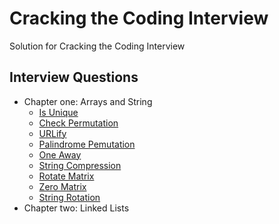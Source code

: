 # Cracking the Coding Interview
Solution for Cracking the Coding Interview 

## Interview Questions
- Chapter one: Arrays and String
    - [Is Unique](https://github.com/cd155/Cracking_Coding_Interview/blob/master/01_ArraysAndStrings/Questions/IsUnique.py)
    - [Check Permutation](https://github.com/cd155/Cracking_Coding_Interview/blob/master/01_ArraysAndStrings/Questions/CheckPermutation.py)
    - [URLify](https://github.com/cd155/Cracking_Coding_Interview/blob/master/01_ArraysAndStrings/Questions/URLify.py)
    - [Palindrome Pemutation](https://github.com/cd155/Cracking_Coding_Interview/blob/master/01_ArraysAndStrings/Questions/PalindromePermutation.py)
    - [One Away](https://github.com/cd155/Cracking_Coding_Interview/blob/master/01_ArraysAndStrings/Questions/OneAway.py)
    - [String Compression](https://github.com/cd155/Cracking_Coding_Interview/blob/master/01_ArraysAndStrings/Questions/StringCompression.py)
    - [Rotate Matrix](https://github.com/cd155/Cracking_Coding_Interview/blob/master/01_ArraysAndStrings/Questions/RotateMatrix.py)
    - [Zero Matrix](https://github.com/cd155/Cracking_Coding_Interview/blob/master/01_ArraysAndStrings/Questions/ZeroMatrix.py)
    - [String Rotation](https://github.com/cd155/Cracking_Coding_Interview/blob/master/01_ArraysAndStrings/Questions/StringRotation.py)
- Chapter two: Linked Lists
